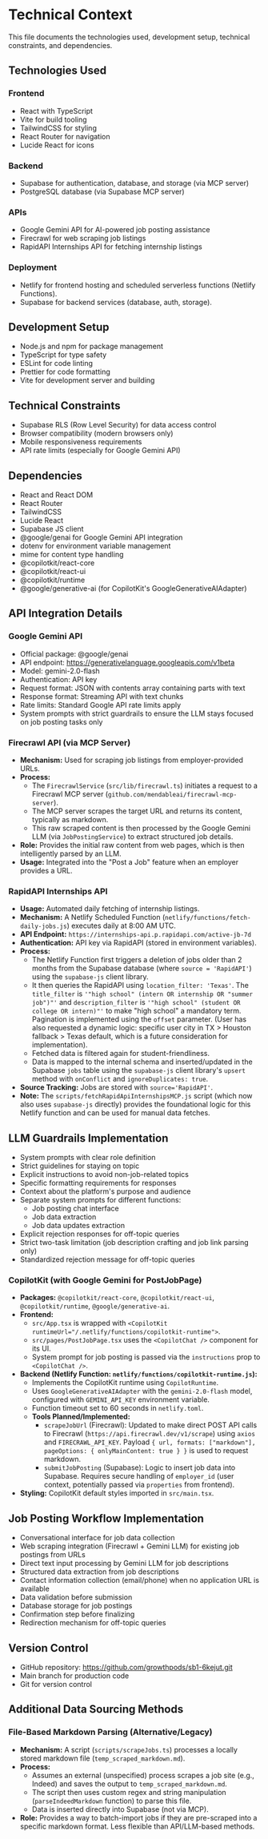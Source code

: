 # Technical Context

This file documents the technologies used, development setup, technical constraints, and dependencies.

## Technologies Used

### Frontend
- React with TypeScript
- Vite for build tooling
- TailwindCSS for styling
- React Router for navigation
- Lucide React for icons

### Backend
- Supabase for authentication, database, and storage (via MCP server)
- PostgreSQL database (via Supabase MCP server)

### APIs
- Google Gemini API for AI-powered job posting assistance
- Firecrawl for web scraping job listings
- RapidAPI Internships API for fetching internship listings

### Deployment
- Netlify for frontend hosting and scheduled serverless functions (Netlify Functions).
- Supabase for backend services (database, auth, storage).

## Development Setup
- Node.js and npm for package management
- TypeScript for type safety
- ESLint for code linting
- Prettier for code formatting
- Vite for development server and building

## Technical Constraints
- Supabase RLS (Row Level Security) for data access control
- Browser compatibility (modern browsers only)
- Mobile responsiveness requirements
- API rate limits (especially for Google Gemini API)

## Dependencies
- React and React DOM
- React Router
- TailwindCSS
- Lucide React
- Supabase JS client
- @google/genai for Google Gemini API integration
- dotenv for environment variable management
- mime for content type handling
- @copilotkit/react-core
- @copilotkit/react-ui
- @copilotkit/runtime
- @google/generative-ai (for CopilotKit's GoogleGenerativeAIAdapter)

## API Integration Details

### Google Gemini API
- Official package: @google/genai
- API endpoint: https://generativelanguage.googleapis.com/v1beta
- Model: gemini-2.0-flash
- Authentication: API key
- Request format: JSON with contents array containing parts with text
- Response format: Streaming API with text chunks
- Rate limits: Standard Google API rate limits apply
- System prompts with strict guardrails to ensure the LLM stays focused on job posting tasks only

### Firecrawl API (via MCP Server)
- **Mechanism:** Used for scraping job listings from employer-provided URLs.
- **Process:**
    - The `FirecrawlService` (`src/lib/firecrawl.ts`) initiates a request to a Firecrawl MCP server (`github.com/mendableai/firecrawl-mcp-server`).
    - The MCP server scrapes the target URL and returns its content, typically as markdown.
    - This raw scraped content is then processed by the Google Gemini LLM (via `JobPostingService`) to extract structured job details.
- **Role:** Provides the initial raw content from web pages, which is then intelligently parsed by an LLM.
- **Usage:** Integrated into the "Post a Job" feature when an employer provides a URL.

### RapidAPI Internships API
- **Usage:** Automated daily fetching of internship listings.
- **Mechanism:** A Netlify Scheduled Function (`netlify/functions/fetch-daily-jobs.js`) executes daily at 8:00 AM UTC.
- **API Endpoint:** `https://internships-api.p.rapidapi.com/active-jb-7d`
- **Authentication:** API key via RapidAPI (stored in environment variables).
- **Process:**
    - The Netlify Function first triggers a deletion of jobs older than 2 months from the Supabase database (where `source = 'RapidAPI'`) using the `supabase-js` client library.
    - It then queries the RapidAPI using `location_filter: 'Texas'`. The `title_filter` is `'"high school" (intern OR internship OR "summer job")"'` and `description_filter` is `'"high school" (student OR college OR intern)"'` to make "high school" a mandatory term. Pagination is implemented using the `offset` parameter. (User has also requested a dynamic logic: specific user city in TX > Houston fallback > Texas default, which is a future consideration for implementation).
    - Fetched data is filtered again for student-friendliness.
    - Data is mapped to the internal schema and inserted/updated in the Supabase `jobs` table using the `supabase-js` client library's `upsert` method with `onConflict` and `ignoreDuplicates: true`.
- **Source Tracking:** Jobs are stored with `source='RapidAPI'`.
- **Note:** The `scripts/fetchRapidApiInternshipsMCP.js` script (which now also uses `supabase-js` directly) provides the foundational logic for this Netlify function and can be used for manual data fetches.

## LLM Guardrails Implementation
- System prompts with clear role definition
- Strict guidelines for staying on topic
- Explicit instructions to avoid non-job-related topics
- Specific formatting requirements for responses
- Context about the platform's purpose and audience
- Separate system prompts for different functions:
  - Job posting chat interface
  - Job data extraction
  - Job data updates extraction
- Explicit rejection responses for off-topic queries
- Strict two-task limitation (job description crafting and job link parsing only)
- Standardized rejection message for off-topic queries

### CopilotKit (with Google Gemini for PostJobPage)
- **Packages:** `@copilotkit/react-core`, `@copilotkit/react-ui`, `@copilotkit/runtime`, `@google/generative-ai`.
- **Frontend:**
    - `src/App.tsx` is wrapped with `<CopilotKit runtimeUrl="/.netlify/functions/copilotkit-runtime">`.
    - `src/pages/PostJobPage.tsx` uses the `<CopilotChat />` component for its UI.
    - System prompt for job posting is passed via the `instructions` prop to `<CopilotChat />`.
- **Backend (Netlify Function: `netlify/functions/copilotkit-runtime.js`):**
    - Implements the CopilotKit runtime using `CopilotRuntime`.
    - Uses `GoogleGenerativeAIAdapter` with the `gemini-2.0-flash` model, configured with `GEMINI_API_KEY` environment variable.
    - Function timeout set to 60 seconds in `netlify.toml`.
    - **Tools Planned/Implemented:**
        - `scrapeJobUrl` (Firecrawl): Updated to make direct POST API calls to Firecrawl (`https://api.firecrawl.dev/v1/scrape`) using `axios` and `FIRECRAWL_API_KEY`. Payload `{ url, formats: ["markdown"], pageOptions: { onlyMainContent: true } }` is used to request markdown.
        - `submitJobPosting` (Supabase): Logic to insert job data into Supabase. Requires secure handling of `employer_id` (user context, potentially passed via `properties` from frontend).
- **Styling:** CopilotKit default styles imported in `src/main.tsx`.

## Job Posting Workflow Implementation
- Conversational interface for job data collection
- Web scraping integration (Firecrawl + Gemini LLM) for existing job postings from URLs
- Direct text input processing by Gemini LLM for job descriptions
- Structured data extraction from job descriptions
- Contact information collection (email/phone) when no application URL is available
- Data validation before submission
- Database storage for job postings
- Confirmation step before finalizing
- Redirection mechanism for off-topic queries

## Version Control
- GitHub repository: https://github.com/growthpods/sb1-6kejut.git
- Main branch for production code
- Git for version control

## Additional Data Sourcing Methods

### File-Based Markdown Parsing (Alternative/Legacy)
- **Mechanism:** A script (`scripts/scrapeJobs.ts`) processes a locally stored markdown file (`temp_scraped_markdown.md`).
- **Process:**
    - Assumes an external (unspecified) process scrapes a job site (e.g., Indeed) and saves the output to `temp_scraped_markdown.md`.
    - The script then uses custom regex and string manipulation (`parseIndeedMarkdown` function) to parse this file.
    - Data is inserted directly into Supabase (not via MCP).
- **Role:** Provides a way to batch-import jobs if they are pre-scraped into a specific markdown format. Less flexible than API/LLM-based methods.
